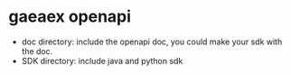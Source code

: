 # gaeaex openapi

* doc directory: include the openapi doc, you could make your sdk with the doc.
* SDK directory: include java and python sdk